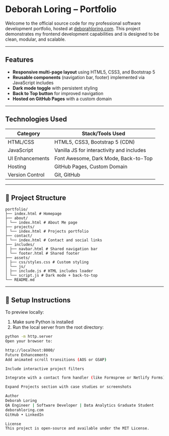 # Deborah Loring – Portfolio

Welcome to the official source code for my professional software development portfolio, hosted at [deborahloring.com](https://www.deborahloring.com). This project demonstrates my frontend development capabilities and is designed to be clean, modular, and scalable.

---

## Features

- **Responsive multi-page layout** using HTML5, CSS3, and Bootstrap 5
- **Reusable components** (navigation bar, footer) implemented via JavaScript includes
- **Dark mode toggle** with persistent styling
- **Back to Top button** for improved navigation
- **Hosted on GitHub Pages** with a custom domain

---

## Technologies Used

| Category        | Stack/Tools Used                          |
|-----------------|--------------------------------------------|
| HTML/CSS        | HTML5, CSS3, Bootstrap 5 (CDN)             |
| JavaScript      | Vanilla JS for interactivity and includes  |
| UI Enhancements | Font Awesome, Dark Mode, Back-to-Top       |
| Hosting         | GitHub Pages, Custom Domain                |
| Version Control | Git, GitHub                                |

---

## 📁 Project Structure
```text
portfolio/
├── index.html # Homepage
├── about/
│ └── index.html # About Me page
├── projects/
│ └── index.html # Projects portfolio
├── contact/
│ └── index.html # Contact and social links
├── includes/
│ ├── navbar.html # Shared navigation bar
│ └── footer.html # Shared footer
├── assets/
│ ├── css/styles.css # Custom styling
│ └── js/
│ ├── include.js # HTML includes loader
│ └── script.js # Dark mode + back-to-top
└── README.md
```

---

## 🔧 Setup Instructions

To preview locally:

1. Make sure Python is installed
2. Run the local server from the root directory:

```bash
python -m http.server
Open your browser to:

http://localhost:8000/
Future Enhancements
Add animated scroll transitions (AOS or GSAP)

Include interactive project filters

Integrate with a contact form handler (like Formspree or Netlify Forms)

Expand Projects section with case studies or screenshots

Author
Deborah Loring
QA Engineer | Software Developer | Data Analytics Graduate Student
deborahloring.com
GitHub • LinkedIn

License
This project is open-source and available under the MIT License.
